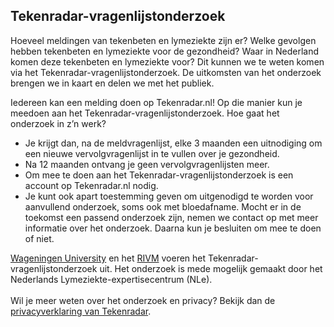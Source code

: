 ## Tekenradar-vragenlijstonderzoek
Hoeveel meldingen van tekenbeten en lymeziekte zijn er? Welke gevolgen hebben tekenbeten en lymeziekte voor de gezondheid? Waar in Nederland komen deze tekenbeten en lymeziekte voor? Dit kunnen we te weten komen via het Tekenradar-vragenlijstonderzoek. 
De uitkomsten van het onderzoek brengen we in kaart en delen we met het publiek. 

Iedereen kan een melding doen op Tekenradar.nl! Op die manier kun je meedoen aan het Tekenradar-vragenlijstonderzoek. Hoe gaat het onderzoek in z’n werk?
-	Je krijgt dan, na de meldvragenlijst, elke 3 maanden een uitnodiging om een nieuwe vervolgvragenlijst in te vullen over je gezondheid. 
- Na 12 maanden ontvang je geen vervolgvragenlijsten meer.
- Om mee te doen aan het Tekenradar-vragenlijstonderzoek is een account op Tekenradar.nl nodig.
-	Je kunt ook apart toestemming geven om uitgenodigd te worden voor aanvullend onderzoek, soms ook met bloedafname. Mocht er in de toekomst een passend onderzoek zijn, nemen we contact op met meer informatie over het onderzoek. Daarna kun je besluiten om mee te doen of niet. 

[Wageningen University](/informatie/wageningen-university) en het [RIVM](/informatie/RIVM) voeren het Tekenradar-vragenlijstonderzoek uit. Het onderzoek is mede mogelijk gemaakt door het Nederlands Lymeziekte-expertisecentrum (NLe).
<br></br>
Wil je meer weten over het onderzoek en privacy? Bekijk dan de [privacyverklaring van Tekenradar](/privacy).
